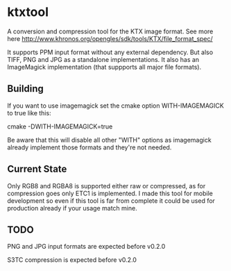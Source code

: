ktxtool
========

A conversion and compression tool for the KTX image format. See more here http://www.khronos.org/opengles/sdk/tools/KTX/file_format_spec/

It supports PPM input format without any external dependency. But also TIFF, PNG and JPG as a standalone implementations. It also has an ImageMagick implementation (that suppports all major file formats).

Building
-------------
If you want to use imagemagick set the cmake option WITH-IMAGEMAGICK to true like this:

cmake -DWITH-IMAGEMAGICK=true

Be aware that this will disable all other "WITH" options as imagemagick already implement those formats and they're not needed.

Current State
-------------
Only RGB8 and RGBA8 is supported either raw or compressed, as for compression goes only ETC1 is implemented. I made this tool for mobile development so even if this tool is far from complete it could be used for production already if your usage match mine.

TODO
--------
PNG and JPG input formats are expected before v0.2.0

S3TC compression is expected before v0.2.0

